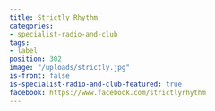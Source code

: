 ```yaml
---
title: Strictly Rhythm
categories:
- specialist-radio-and-club
tags:
- label
position: 302
image: "/uploads/strictly.jpg"
is-front: false
is-specialist-radio-and-club-featured: true
facebook: https://www.facebook.com/strictlyrhythm
---
```


